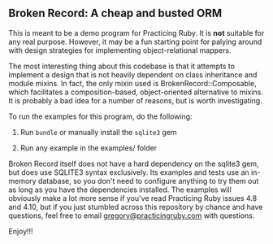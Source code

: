 ## Broken Record: A cheap and busted ORM

This is meant to be a demo program for Practicing Ruby. It is **not** suitable
for any real purpose. However, it may be a fun starting point for palying around
with design strategies for implementing object-relational mappers.

The most interesting thing about this codebase is that it attempts to implement
a design that is not heavily dependent on class inheritance and module mixins.
In fact, the only mixin used is BrokenRecord::Composable, which facilitates a
composition-based, object-oriented alternative to mixins. It is probably a bad
idea for a number of reasons, but is worth investigating.

To run the examples for this program, do the following:

1) Run `bundle` or manually install the `sqlite3` gem

2) Run any example in the examples/ folder

Broken Record itself does not have a hard dependency on the sqlite3 gem, but
does use SQLITE3 syntax exclusively. Its examples and tests use an in-memory
database, so you don't need to configure anything to try them out as long as you
have the dependencies installed. The examples will obviously make a lot more
sense if you've read Practicing Ruby issues 4.8 and 4.10, but if you just
stumbled across this repository by chance and have questions, feel free to email
gregory@practicingruby.com with questions.

Enjoy!!!
